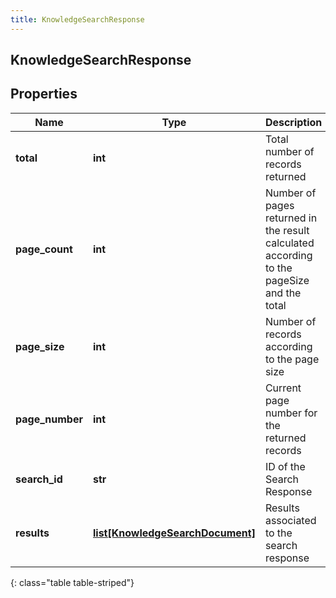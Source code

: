 ```yaml
---
title: KnowledgeSearchResponse
---
```

## KnowledgeSearchResponse

## Properties

|Name | Type | Description | Notes|
|------------ | ------------- | ------------- | -------------|
| **total** | **int** | Total number of records returned | [optional] |
| **page_count** | **int** | Number of pages returned in the result calculated according to the pageSize and the total | [optional] |
| **page_size** | **int** | Number of records according to the page size | [optional] |
| **page_number** | **int** | Current page number for the returned records | [optional] |
| **search_id** | **str** | ID of the Search Response | [optional] |
| **results** | [**list[KnowledgeSearchDocument]**](KnowledgeSearchDocument.html) | Results associated to the search response | [optional] |
{: class="table table-striped"}


